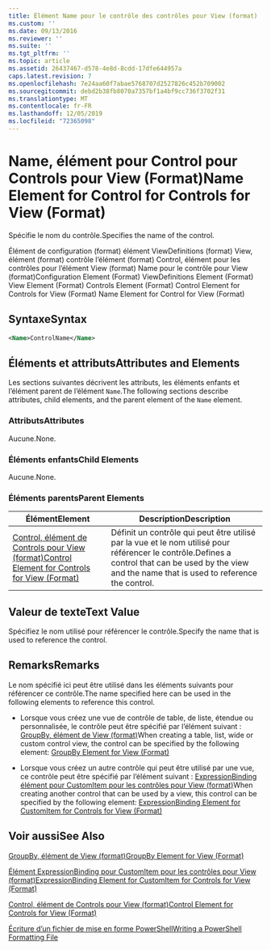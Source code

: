 ```yaml
---
title: Élément Name pour le contrôle des contrôles pour View (format) | Microsoft Docs
ms.custom: ''
ms.date: 09/13/2016
ms.reviewer: ''
ms.suite: ''
ms.tgt_pltfrm: ''
ms.topic: article
ms.assetid: 26437467-d578-4e8d-8cdd-17dfe644957a
caps.latest.revision: 7
ms.openlocfilehash: 7e24aa60f7abae5768707d2527826c452b709002
ms.sourcegitcommit: debd2b38fb8070a7357bf1a4bf9cc736f3702f31
ms.translationtype: MT
ms.contentlocale: fr-FR
ms.lasthandoff: 12/05/2019
ms.locfileid: "72365098"
---
```

# <a name="name-element-for-control-for-controls-for-view-format"></a><span data-ttu-id="a59b5-102">Name, élément pour Control pour Controls pour View (Format)</span><span class="sxs-lookup"><span data-stu-id="a59b5-102">Name Element for Control for Controls for View (Format)</span></span>

<span data-ttu-id="a59b5-103">Spécifie le nom du contrôle.</span><span class="sxs-lookup"><span data-stu-id="a59b5-103">Specifies the name of the control.</span></span>

<span data-ttu-id="a59b5-104">Élément de configuration (format) élément ViewDefinitions (format) View, élément (format) contrôle l’élément (format) Control, élément pour les contrôles pour l’élément View (format) Name pour le contrôle pour View (format)</span><span class="sxs-lookup"><span data-stu-id="a59b5-104">Configuration Element (Format) ViewDefinitions Element (Format) View Element (Format) Controls Element (Format) Control Element for Controls for View (Format) Name Element for Control for View (Format)</span></span>

## <a name="syntax"></a><span data-ttu-id="a59b5-105">Syntaxe</span><span class="sxs-lookup"><span data-stu-id="a59b5-105">Syntax</span></span>

```xml
<Name>ControlName</Name>
```

## <a name="attributes-and-elements"></a><span data-ttu-id="a59b5-106">Éléments et attributs</span><span class="sxs-lookup"><span data-stu-id="a59b5-106">Attributes and Elements</span></span>

<span data-ttu-id="a59b5-107">Les sections suivantes décrivent les attributs, les éléments enfants et l’élément parent de l’élément `Name`.</span><span class="sxs-lookup"><span data-stu-id="a59b5-107">The following sections describe attributes, child elements, and the parent element of the `Name` element.</span></span>

### <a name="attributes"></a><span data-ttu-id="a59b5-108">Attributs</span><span class="sxs-lookup"><span data-stu-id="a59b5-108">Attributes</span></span>

<span data-ttu-id="a59b5-109">Aucune.</span><span class="sxs-lookup"><span data-stu-id="a59b5-109">None.</span></span>

### <a name="child-elements"></a><span data-ttu-id="a59b5-110">Éléments enfants</span><span class="sxs-lookup"><span data-stu-id="a59b5-110">Child Elements</span></span>

<span data-ttu-id="a59b5-111">Aucune.</span><span class="sxs-lookup"><span data-stu-id="a59b5-111">None.</span></span>

### <a name="parent-elements"></a><span data-ttu-id="a59b5-112">Éléments parents</span><span class="sxs-lookup"><span data-stu-id="a59b5-112">Parent Elements</span></span>

|<span data-ttu-id="a59b5-113">Élément</span><span class="sxs-lookup"><span data-stu-id="a59b5-113">Element</span></span>|<span data-ttu-id="a59b5-114">Description</span><span class="sxs-lookup"><span data-stu-id="a59b5-114">Description</span></span>|
|-------------|-----------------|
|[<span data-ttu-id="a59b5-115">Control, élément de Controls pour View (format)</span><span class="sxs-lookup"><span data-stu-id="a59b5-115">Control Element for Controls for View (Format)</span></span>](./control-element-for-controls-for-view-format.md)|<span data-ttu-id="a59b5-116">Définit un contrôle qui peut être utilisé par la vue et le nom utilisé pour référencer le contrôle.</span><span class="sxs-lookup"><span data-stu-id="a59b5-116">Defines a control that can be used by the view and the name that is used to reference the control.</span></span>|

## <a name="text-value"></a><span data-ttu-id="a59b5-117">Valeur de texte</span><span class="sxs-lookup"><span data-stu-id="a59b5-117">Text Value</span></span>

<span data-ttu-id="a59b5-118">Spécifiez le nom utilisé pour référencer le contrôle.</span><span class="sxs-lookup"><span data-stu-id="a59b5-118">Specify the name that is used to reference the control.</span></span>

## <a name="remarks"></a><span data-ttu-id="a59b5-119">Remarks</span><span class="sxs-lookup"><span data-stu-id="a59b5-119">Remarks</span></span>

<span data-ttu-id="a59b5-120">Le nom spécifié ici peut être utilisé dans les éléments suivants pour référencer ce contrôle.</span><span class="sxs-lookup"><span data-stu-id="a59b5-120">The name specified here can be used in the following elements to reference this control.</span></span>

- <span data-ttu-id="a59b5-121">Lorsque vous créez une vue de contrôle de table, de liste, étendue ou personnalisée, le contrôle peut être spécifié par l’élément suivant : [GroupBy, élément de View (format)](./groupby-element-for-view-format.md)</span><span class="sxs-lookup"><span data-stu-id="a59b5-121">When creating a table, list, wide or custom control view, the control can be specified by the following element: [GroupBy Element for View (Format)](./groupby-element-for-view-format.md)</span></span>

- <span data-ttu-id="a59b5-122">Lorsque vous créez un autre contrôle qui peut être utilisé par une vue, ce contrôle peut être spécifié par l’élément suivant : [ExpressionBinding élément pour CustomItem pour les contrôles pour View (format)](./expressionbinding-element-for-customitem-for-controls-for-view-format.md)</span><span class="sxs-lookup"><span data-stu-id="a59b5-122">When creating another control that can be used by a view, this control can be specified by the following element: [ExpressionBinding Element for CustomItem for Controls for View (Format)](./expressionbinding-element-for-customitem-for-controls-for-view-format.md)</span></span>

## <a name="see-also"></a><span data-ttu-id="a59b5-123">Voir aussi</span><span class="sxs-lookup"><span data-stu-id="a59b5-123">See Also</span></span>

[<span data-ttu-id="a59b5-124">GroupBy, élément de View (format)</span><span class="sxs-lookup"><span data-stu-id="a59b5-124">GroupBy Element for View (Format)</span></span>](./groupby-element-for-view-format.md)

[<span data-ttu-id="a59b5-125">Élément ExpressionBinding pour CustomItem pour les contrôles pour View (format)</span><span class="sxs-lookup"><span data-stu-id="a59b5-125">ExpressionBinding Element for CustomItem for Controls for View (Format)</span></span>](./expressionbinding-element-for-customitem-for-controls-for-view-format.md)

[<span data-ttu-id="a59b5-126">Control, élément de Controls pour View (format)</span><span class="sxs-lookup"><span data-stu-id="a59b5-126">Control Element for Controls for View (Format)</span></span>](./control-element-for-controls-for-view-format.md)

[<span data-ttu-id="a59b5-127">Écriture d’un fichier de mise en forme PowerShell</span><span class="sxs-lookup"><span data-stu-id="a59b5-127">Writing a PowerShell Formatting File</span></span>](./writing-a-powershell-formatting-file.md)
